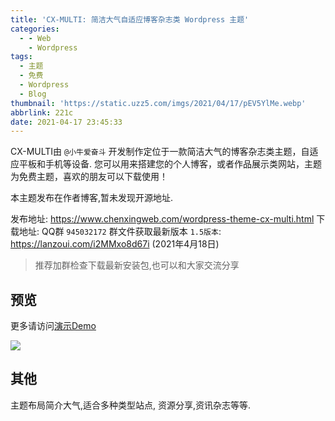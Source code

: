 ```yaml
---
title: 'CX-MULTI: 简洁大气自适应博客杂志类 Wordpress 主题'
categories:
  - - Web
    - Wordpress
tags:
  - 主题
  - 免费
  - Wordpress
  - Blog
thumbnail: 'https://static.uzz5.com/imgs/2021/04/17/pEV5YlMe.webp'
abbrlink: 221c
date: 2021-04-17 23:45:33
---
```


CX-MULTI由 `@小牛爱奋斗` 开发制作定位于一款简洁大气的博客杂志类主题，自适应平板和手机等设备.
您可以用来搭建您的个人博客，或者作品展示类网站，主题为免费主题，喜欢的朋友可以下载使用！

<!--more-->

本主题发布在作者博客,暂未发现开源地址.

发布地址: https://www.chenxingweb.com/wordpress-theme-cx-multi.html
下载地址: QQ群 `945032172` 群文件获取最新版本
`1.5版本`: https://lanzoui.com/i2MMxo8d67i (2021年4月18日)

> 推荐加群检查下载最新安装包,也可以和大家交流分享
## 预览

更多请访问[演示Demo](http://theme.chenxingweb.com/cx-multi/)

![](https://static.uzz5.com/imgs/2021/04/18/D7qCAl0j.webp)

## 其他

主题布局简介大气,适合多种类型站点, 资源分享,资讯杂志等等.



